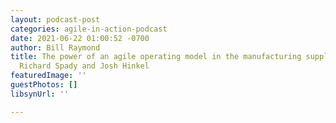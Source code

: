```yaml
---
layout: podcast-post
categories: agile-in-action-podcast
date: 2021-06-22 01:00:52 -0700
author: Bill Raymond
title: The power of an agile operating model in the manufacturing supply chain with
  Richard Spady and Josh Hinkel
featuredImage: ''
guestPhotos: []
libsynUrl: ''

---
```

